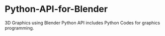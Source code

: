 # Python-API-for-Blender
3D Graphics using Blender Python API includes Python Codes for graphics programming.
